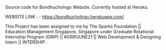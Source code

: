 Source code for Bondhucholngo Website.
Currently hosted at Heroku.

WEBSITE LINK : - https://bondhucholngo.herokuapp.com/

This Project has been assigned to me by The Sparks Foundation || Education Management Singapore, Singapore under Graduate Rotational Internship Program (GRIP) || #GRIPJUNE21 || Web Development & Designing Intern || INTERSHIP .
